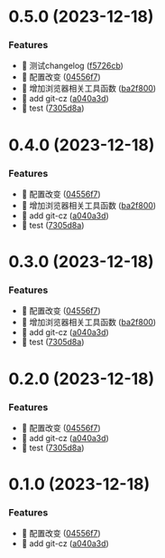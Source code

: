 

# 0.5.0 (2023-12-18)


### Features

* 🎸 测试changelog ([f5726cb](https://github.com/Zou-Wen/js-utils/commit/f5726cb8d429d72d601885e91a306ab222b10161))
* 🎸 配置改变 ([04556f7](https://github.com/Zou-Wen/js-utils/commit/04556f715732a79b4a2e9ba372de2cdcd765e726))
* 🎸 增加浏览器相关工具函数 ([ba2f800](https://github.com/Zou-Wen/js-utils/commit/ba2f80013a2588fc223573ef781050119025896c))
* 🎸 add git-cz ([a040a3d](https://github.com/Zou-Wen/js-utils/commit/a040a3d65185a07a167389a7cedbb81b9e677f06))
* 🎸 test ([7305d8a](https://github.com/Zou-Wen/js-utils/commit/7305d8a82496102b800a6601f7421e641b421364))

# 0.4.0 (2023-12-18)


### Features

* 🎸 配置改变 ([04556f7](https://github.com/Zou-Wen/js-utils/commit/04556f715732a79b4a2e9ba372de2cdcd765e726))
* 🎸 增加浏览器相关工具函数 ([ba2f800](https://github.com/Zou-Wen/js-utils/commit/ba2f80013a2588fc223573ef781050119025896c))
* 🎸 add git-cz ([a040a3d](https://github.com/Zou-Wen/js-utils/commit/a040a3d65185a07a167389a7cedbb81b9e677f06))
* 🎸 test ([7305d8a](https://github.com/Zou-Wen/js-utils/commit/7305d8a82496102b800a6601f7421e641b421364))

# 0.3.0 (2023-12-18)


### Features

* 🎸 配置改变 ([04556f7](https://github.com/Zou-Wen/js-utils/commit/04556f715732a79b4a2e9ba372de2cdcd765e726))
* 🎸 增加浏览器相关工具函数 ([ba2f800](https://github.com/Zou-Wen/js-utils/commit/ba2f80013a2588fc223573ef781050119025896c))
* 🎸 add git-cz ([a040a3d](https://github.com/Zou-Wen/js-utils/commit/a040a3d65185a07a167389a7cedbb81b9e677f06))
* 🎸 test ([7305d8a](https://github.com/Zou-Wen/js-utils/commit/7305d8a82496102b800a6601f7421e641b421364))

# 0.2.0 (2023-12-18)


### Features

* 🎸 配置改变 ([04556f7](https://github.com/Zou-Wen/js-utils/commit/04556f715732a79b4a2e9ba372de2cdcd765e726))
* 🎸 add git-cz ([a040a3d](https://github.com/Zou-Wen/js-utils/commit/a040a3d65185a07a167389a7cedbb81b9e677f06))
* 🎸 test ([7305d8a](https://github.com/Zou-Wen/js-utils/commit/7305d8a82496102b800a6601f7421e641b421364))

# 0.1.0 (2023-12-18)


### Features

* 🎸 配置改变 ([04556f7](https://github.com/Zou-Wen/js-utils/commit/04556f715732a79b4a2e9ba372de2cdcd765e726))
* 🎸 add git-cz ([a040a3d](https://github.com/Zou-Wen/js-utils/commit/a040a3d65185a07a167389a7cedbb81b9e677f06))
